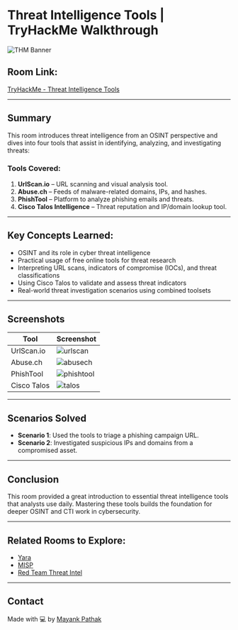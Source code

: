 # Threat Intelligence Tools | TryHackMe Walkthrough

![THM Banner](https://tryhackme-badges.s3.amazonaws.com/your-username.png)

## Room Link:
[TryHackMe - Threat Intelligence Tools](https://tryhackme.com/room/threatintelligencetools)

---

## Summary

This room introduces threat intelligence from an OSINT perspective and dives into four tools that assist in identifying, analyzing, and investigating threats:

### Tools Covered:
1. **UrlScan.io** – URL scanning and visual analysis tool.
2. **Abuse.ch** – Feeds of malware-related domains, IPs, and hashes.
3. **PhishTool** – Platform to analyze phishing emails and threats.
4. **Cisco Talos Intelligence** – Threat reputation and IP/domain lookup tool.

---

## Key Concepts Learned:

- OSINT and its role in cyber threat intelligence
- Practical usage of free online tools for threat research
- Interpreting URL scans, indicators of compromise (IOCs), and threat classifications
- Using Cisco Talos to validate and assess threat indicators
- Real-world threat investigation scenarios using combined toolsets

---

## Screenshots

| Tool | Screenshot |
|------|------------|
| UrlScan.io | ![urlscan](screenshots/urlscan.png) |
| Abuse.ch | ![abusech](screenshots/abusech.png) |
| PhishTool | ![phishtool](screenshots/phishtool.png) |
| Cisco Talos | ![talos](screenshots/talos.png) |

---

## Scenarios Solved

- **Scenario 1**: Used the tools to triage a phishing campaign URL.
- **Scenario 2**: Investigated suspicious IPs and domains from a compromised asset.

---

## Conclusion

This room provided a great introduction to essential threat intelligence tools that analysts use daily. Mastering these tools builds the foundation for deeper OSINT and CTI work in cybersecurity.

---

## Related Rooms to Explore:
- [Yara](https://tryhackme.com/room/yara)
- [MISP](https://tryhackme.com/room/misp)
- [Red Team Threat Intel](https://tryhackme.com/room/redteamintel)

---

## Contact

Made with 💻 by [Mayank Pathak](https://github.com/MayankQuery)

